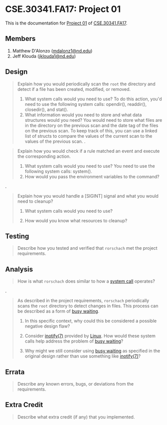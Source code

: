 CSE.30341.FA17: Project 01
==========================

This is the documentation for [Project 01] of [CSE.30341.FA17].

[Project 01]:       https://www3.nd.edu/~pbui/teaching/cse.30341.fa17/project01.html
[CSE.30341.FA17]:   https://www3.nd.edu/~pbui/teaching/cse.30341.fa17/

Members
-------

1. Matthew D'Alonzo (mdalonz1@nd.edu)
2. Jeff Klouda (jklouda1@nd.edu)

Design
------

> Explain how you would periodically scan the `root` the directory and detect
> if a file has been created, modified, or removed.
>
>   1. What system calls would you need to use?
>	To do this action, you'd need to use the following system calls: opendir(), readdir(), closedir(), and stat().
>   2. What information would you need to store and what data structures would
>      you need?
>	You would need to store what files are in the directory on the previous scan and the date tag of the files on the previous scan. To keep track of this, you can use a linked list of structs to compare the values of the current scan to the values of the previous scan. 
.

> Explain how you would check if a rule matched an event and execute the
> corresponding action.
>
>   1. What system calls would you need to use?
>	You need to use the following system calls: system().
>   2. How would you pass the environment variables to the command?

.

> Explain how you would handle a [SIGINT] signal and what you would need to
> cleanup?
>
>   1. What system calls would you need to use?
>
>   2. How would you know what resources to cleanup?

Testing
-------

> Describe how you tested and verified that `rorschach` met the project
> requirements.

Analysis
--------

> How is what `rorschach` does similar to how a [system call] operates?

.

> As described in the project requirements, `rorschach` periodically scans the
> `root` directory to detect changes in files.  This process can be described
> as a form of [busy waiting].
>
>   1. In this specific context, why could this be considered a possible
>      negative design flaw?
>
>   2. Consider [inotify(7)] provided by [Linux].  How would these system calls
>      help address the problem of [busy waiting]?
>
>   3. Why might we still consider using [busy waiting] as specified in the
>      original design rather than use something like [inotify(7)]?

[Linux]:        https://kernel.org
[busy waiting]: https://en.wikipedia.org/wiki/Busy_waiting
[system call]:  https://en.wikipedia.org/wiki/System_call
[inotify(7)]:   http://man7.org/linux/man-pages/man7/inotify.7.html

Errata
------

> Describe any known errors, bugs, or deviations from the requirements.

Extra Credit
------------

> Describe what extra credit (if any) that you implemented.
